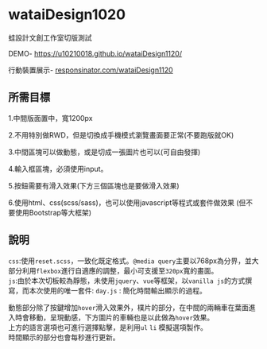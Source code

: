 # wataiDesign1020
蛙設計文創工作室切版測試

DEMO- https://u10210018.github.io/wataiDesign1120/

行動裝置展示- [responsinator.com/wataiDesign1120](https://www.responsinator.com/?url=https%3A%2F%2Fu10210018.github.io%2FwataiDesign1120%2F)

## 所需目標

1.中間版面置中，寬1200px

2.不用特別做RWD，但是切換成手機模式瀏覽畫面要正常(不要跑版就OK)

3.中間區塊可以做動態，或是切成一張圖片也可以(可自由發揮)

4.輸入框區塊，必須使用input。

5.按鈕需要有滑入效果(下方三個區塊也是要做滑入效果)

6.使用html、css(scss/sass)，也可以使用javascript等程式或套件做效果
  (但不要使用Bootstrap等大框架)


## 說明

`css`:使用`reset.scss`，一致化既定格式。`@media query`主要以768px為分界，並大部分利用`flexbox`進行自適應的調整，最小可支援至`320px`寬的畫面。<br>
`js`:由於本次切板較為靜態，未使用`jquery`、`vue`等框架，以`vanilla js`的方式撰寫，而本次使用的唯一套件: `day.js` : 簡化時間輸出顯示的過程。<br>

動態部分除了按鍵增加`hover`滑入效果外，樸片的部分，在中間的兩輛車在葉面進入時會移動，呈現動感，下方圖片的車輛也是以此做為`hover`效果。<br>
上方的語言選項也可進行選擇點擊，是利用`ul` `li` 模擬選項製作。<br>
時間顯示的部分也會每秒進行更新。
